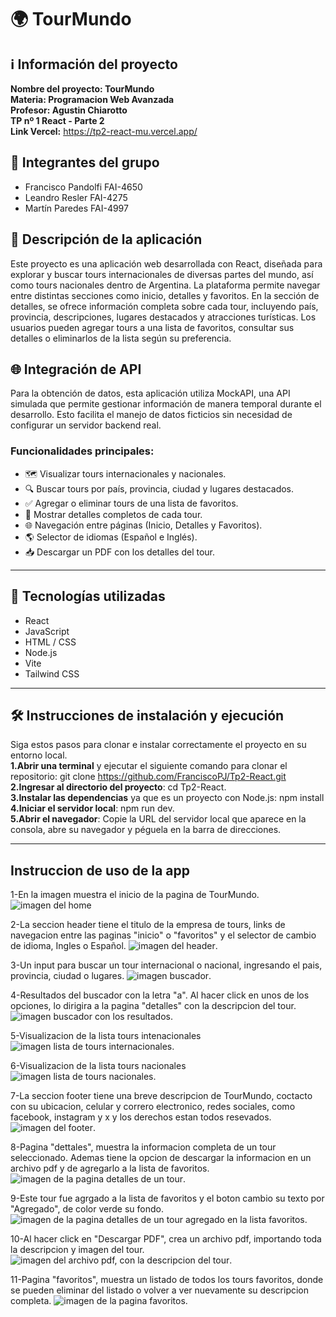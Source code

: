 # 🌍 TourMundo

## ℹ️ Información del proyecto

**Nombre del proyecto: TourMundo**  <br>
**Materia: Programacion Web Avanzada** <br>
**Profesor: Agustin Chiarotto** <br>
**TP nº 1 React - Parte 2**<br>
**Link Vercel:** https://tp2-react-mu.vercel.app/

## 👥 Integrantes del grupo

- Francisco Pandolfi FAI-4650
- Leandro Resler FAI-4275
- Martín Paredes FAI-4997

## 📌 Descripción de la aplicación

Este proyecto es una aplicación web desarrollada con React, diseñada para explorar y buscar tours internacionales de diversas partes del mundo, así como tours nacionales dentro de Argentina. La plataforma permite navegar entre distintas secciones como inicio, detalles y favoritos. En la sección de detalles, se ofrece información completa sobre cada tour, incluyendo país, provincia, descripciones, lugares destacados y atracciones turísticas. Los usuarios pueden agregar tours a una lista de favoritos, consultar sus detalles o eliminarlos de la lista según su preferencia.

## 🌐 Integración de API
Para la obtención de datos, esta aplicación utiliza MockAPI, una API simulada que permite gestionar información de manera temporal durante el desarrollo. Esto facilita el manejo de datos ficticios sin necesidad de configurar un servidor backend real.

### Funcionalidades principales:

- 🗺️ Visualizar tours internacionales y nacionales.
- 🔍 Buscar tours por país, provincia, ciudad y lugares destacados.
- ✅ Agregar o eliminar tours de una lista de favoritos.
- 📄 Mostrar detalles completos de cada tour.
- 🌐 Navegación entre páginas (Inicio, Detalles y Favoritos).
- 🌎 Selector de idiomas (Español e Inglés).
- 📥 Descargar un PDF con los detalles del tour.

---

## 🧪 Tecnologías utilizadas

- React
- JavaScript
- HTML / CSS
- Node.js
- Vite
- Tailwind CSS

---

## 🛠️ Instrucciones de instalación y ejecución
Siga estos pasos para clonar e instalar correctamente el proyecto en su entorno local.<br>
**1.Abrir una terminal** y ejecutar el siguiente comando para clonar el repositorio: git clone https://github.com/FranciscoPJ/Tp2-React.git<br>
**2.Ingresar al directorio del proyecto**: cd Tp2-React.<br>
**3.Instalar las dependencias** ya que es un proyecto con Node.js: npm install<br>
**4.Iniciar el servidor local**: npm run dev.<br>
**5.Abrir el navegador**: Copie la URL del servidor local que aparece en la consola, abre su navegador y péguela en la barra de direcciones.

---

## Instruccion de uso de la app

1-En la imagen muestra el inicio de la pagina de TourMundo.
![imagen del home](./src/assets/images/home.png)

2-La seccion header tiene el titulo de la empresa de tours, links de navegacion entre las paginas "inicio" o "favoritos" y el selector de cambio de idioma, Ingles o Español.
![imagen del header](./src/assets/images/header.png).

3-Un input para buscar un tour internacional o nacional, ingresando el pais, provincia, ciudad o lugares.
![imagen buscador](./src/assets/images/buscardor.png).

4-Resultados del buscador con la letra "a". Al hacer click en unos de los opciones, lo dirigira a la pagina "detalles" con la descripcion del tour.
![imagen buscador con los resultados](./src/assets/images/resultadosBuscador.png).

5-Visualizacion de la lista tours intenacionales
![imagen lista de tours internacionales](./src/assets/images/listaInternacionales.png).

6-Visualizacion de la lista tours nacionales
![imagen lista de tours nacionales](./src/assets/images/listaNacionales.png).

7-La seccion footer tiene una breve descripcion de TourMundo, coctacto con su ubicacion, celular y correro electronico, redes sociales, como facebook, instagram y x y los derechos estan todos resevados.
![imagen del footer](./src/assets/images/footer.png).

8-Pagina "dettales", muestra la informacion completa de un tour seleccionado. Ademas tiene la opcion de descargar la informacion en un archivo pdf y de agregarlo a la lista de favoritos.
![imagen de la pagina detalles de un tour](./src/assets/images/detalles.png).

9-Este tour fue agrgado a la lista de favoritos y el boton cambio su texto por "Agregado", de color verde su fondo.
![imagen de la pagina detalles de un tour agregado en la lista favoritos](./src/assets/images/detallesAgregado.png).

10-Al hacer click en "Descargar PDF", crea un archivo pdf, importando toda la descripcion y imagen del tour.
![imagen del archivo pdf, con la descripcion del tour](./src/assets/images/pdf.png).

11-Pagina "favoritos", muestra un listado de todos los tours favoritos, donde se pueden eliminar del listado o volver a ver nuevamente su descripcion completa.
![imagen de la pagina favoritos](./src/assets/images/favoritos.png).

<!-- ## Información relevante -->